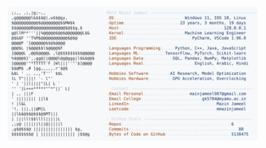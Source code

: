 <picture>
  <source srcset="https://raw.githubusercontent.com/mmazinjameel/mmazinjameel/main/dark_mode.svg?v=1740377655" media="(prefers-color-scheme: dark)">
  <img src="https://raw.githubusercontent.com/mmazinjameel/mmazinjameel/main/light_mode.svg?v=1740377655">
</picture>
